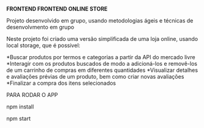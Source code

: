 __FRONTEND FRONTEND ONLINE STORE__

Projeto desenvolvido em grupo, usando metodologias ágeis e técnicas de desenvolvmento em grupo

Neste projeto foi criado uma versão simplificada de uma loja online, usando local storage, que é possivel:

*Buscar produtos por termos e categorias a partir da API do mercado livre
*Interagir com os produtos buscados de modo a adicioná-los e removê-los de um carrinho de compras em diferentes quantidades
*Visualizar detalhes e avaliações prévias de um produto, bem como criar novas avaliações
*Finalizar a compra dos itens selecionados

PARA RODAR O APP

npm install

npm start